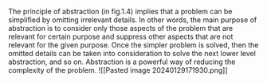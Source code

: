 The principle of abstraction (in fig.1.4) implies that a problem can be simplified by omitting irrelevant details. In other words, the main purpose of abstraction is to consider only those aspects of the problem that are relevant for certain purpose and suppress other aspects that are not relevant for the given purpose. Once the simpler problem is solved, then the omitted details can be taken into consideration to solve the next lower level abstraction, and so on. Abstraction is a powerful way of reducing the complexity of the problem.
![[Pasted image 20240129171930.png]]